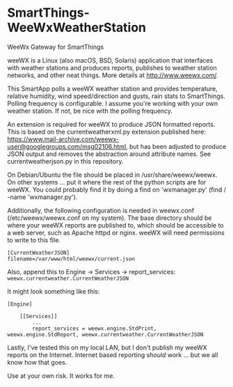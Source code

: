 # SmartThings-WeeWxWeatherStation
WeeWx Gateway for SmartThings

weeWX is a Linux (also macOS, BSD, Solaris) application that interfaces with weather stations and produces reports, publishes to weather station networks, and other neat things.  More details at http://www.weewx.com/.

This SmartApp polls a weeWX weather station and provides temperature, relative humidity, wind speed/direction and gusts, rain stats to SmartThings.  Polling frequency is configurable.  I assume you're working with your own weather station.  If not, be nice with the polling frequency.

An extension is required for weeWX to produce JSON formatted reports.  This is based on the currentweatherxml.py extension published here: https://www.mail-archive.com/weewx-user@googlegroups.com/msg02106.html, but has been adjusted to produce JSON output and removes the abstraction around attribute names.  See currentweatherjson.py in this repository.

On Debian/Ubuntu the file should be placed in /usr/share/weewx/weewx.  On other systems ... put it where the rest of the python scripts are for weeWX.  You could probably find it by doing a find on 'wxmanager.py' (find / -name 'wxmanager.py').

Additionally, the following configuration is needed in weewx.conf (/etc/weewx/weewx.conf on my system).  The base directory should be where your weeWX reports are published to, which should be accessible to a web server, such as Apache httpd or nginx.  weeWX will need permissions to write to this file.

```
[CurrentWeatherJSON]
filename=/var/www/html/weewx/current.json
```
Also, append this to Engine -> Services -> report_services: `weewx.currentweather.CurrentWeatherJSON`

It might look something like this:
```
[Engine]
    
    [[Services]]
        ...
        report_services = weewx.engine.StdPrint, weewx.engine.StdReport, weewx.currentweather.CurrentWeatherJSON

```

Lastly, I've tested this on my local LAN, but I don't publish my weeWX reports on the Internet.  Internet based reporting *should* work ... but we all know how that goes.

Use at your own risk. It works for me.
